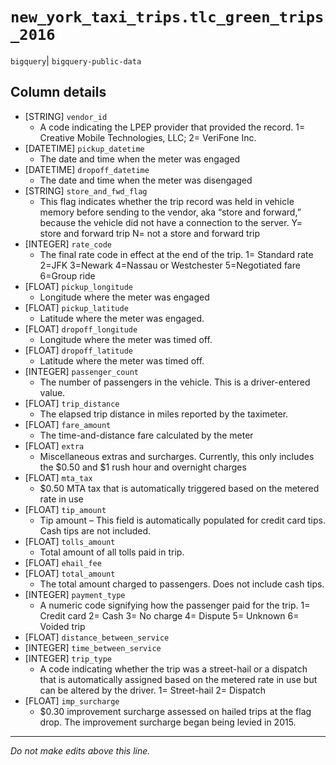 # `new_york_taxi_trips.tlc_green_trips_2016`
`bigquery`| `bigquery-public-data`

## Column details
* [STRING]    `vendor_id`
  - A code indicating the LPEP provider that provided the record. 1= Creative Mobile Technologies, LLC; 2= VeriFone Inc.
* [DATETIME]  `pickup_datetime`
  - The date and time when the meter was engaged
* [DATETIME]  `dropoff_datetime`
  - The date and time when the meter was disengaged
* [STRING]    `store_and_fwd_flag`
  - This flag indicates whether the trip record was held in vehicle memory before sending to the vendor, aka “store and forward,” because the vehicle did not have a connection to the server. Y= store and forward trip N= not a store and forward trip
* [INTEGER]   `rate_code`
  - The final rate code in effect at the end of the trip. 1= Standard rate 2=JFK 3=Newark 4=Nassau or Westchester 5=Negotiated fare 6=Group ride
* [FLOAT]     `pickup_longitude`
  - Longitude where the meter was engaged
* [FLOAT]     `pickup_latitude`
  - Latitude where the meter was engaged.
* [FLOAT]     `dropoff_longitude`
  - Longitude where the meter was timed off.
* [FLOAT]     `dropoff_latitude`
  - Latitude where the meter was timed off.
* [INTEGER]   `passenger_count`
  - The number of passengers in the vehicle. This is a driver-entered value.
* [FLOAT]     `trip_distance`
  - The elapsed trip distance in miles reported by the taximeter.
* [FLOAT]     `fare_amount`
  - The time-and-distance fare calculated by the meter
* [FLOAT]     `extra`
  - Miscellaneous extras and surcharges. Currently, this only includes the $0.50 and $1 rush hour and overnight charges
* [FLOAT]     `mta_tax`
  - $0.50 MTA tax that is automatically triggered based on the metered rate in use
* [FLOAT]     `tip_amount`
  - Tip amount – This field is automatically populated for credit card tips. Cash tips are not included.
* [FLOAT]     `tolls_amount`
  - Total amount of all tolls paid in trip.
* [FLOAT]     `ehail_fee`
* [FLOAT]     `total_amount`
  - The total amount charged to passengers. Does not include cash tips.
* [INTEGER]   `payment_type`
  - A numeric code signifying how the passenger paid for the trip. 1= Credit card 2= Cash 3= No charge 4= Dispute 5= Unknown 6= Voided trip
* [FLOAT]     `distance_between_service`
* [INTEGER]   `time_between_service`
* [INTEGER]   `trip_type`
  - A code indicating whether the trip was a street-hail or a dispatch that is automatically assigned based on the metered rate in use but can be altered by the driver. 1= Street-hail 2= Dispatch
* [FLOAT]     `imp_surcharge`
  - $0.30 improvement surcharge assessed on hailed trips at the flag drop. The improvement surcharge began being levied in 2015.

-------------------------------------------------------------------------------
*Do not make edits above this line.*
